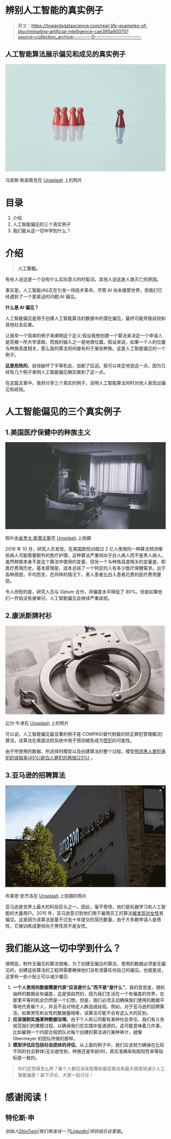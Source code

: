# 辨别人工智能的真实例子

> 原文：<https://towardsdatascience.com/real-life-examples-of-discriminating-artificial-intelligence-cae395a90070?source=collection_archive---------0----------------------->

## 人工智能算法展示偏见和成见的真实例子

![](img/f0878cb4f16c29966310dfe788c87a33.png)

马库斯·斯皮斯克在 [Unsplash](https://unsplash.com/s/photos/racism?utm_source=unsplash&utm_medium=referral&utm_content=creditCopyText) 上的照片

# 目录

1.  介绍
2.  人工智能偏见的三个真实例子
3.  我们能从这一切中学到什么？

# 介绍

> **人工智能。**

有些人说这是一个没有什么实际意义的时髦词。其他人说这是人类灭亡的原因。

事实是，人工智能(AI)正在引发一场技术革命，尽管 AI 尚未接管世界，但我们已经遇到了一个更紧迫的问题:AI 偏见。

**什么是 AI 偏见？**

人工智能偏见是用于创建人工智能算法的数据中的潜在偏见，最终可能导致歧视和其他社会后果。

让我举一个简单的例子来阐明这个定义:假设我想创建一个算法来决定一个申请人是否被一所大学录取，而我的输入之一是地理位置。假设来说，如果一个人的位置与种族高度相关，那么我的算法将间接有利于某些种族。这是人工智能偏见的一个例子。

**这是危险的**。歧视破坏了平等机会，加剧了压迫。我可以肯定地说这一点，因为已经有几个例子表明人工智能偏见确实做到了这一点。

在这篇文章中，我将分享三个真实的例子，说明人工智能算法何时对他人表现出偏见和歧视。

# 人工智能偏见的三个真实例子

## 1.美国医疗保健中的种族主义

![](img/1d3376178a7a9d8499a2b08a233bf2d5.png)

照片由[金奎大·斯蒂文斯](https://unsplash.com/@daanstevens?utm_source=unsplash&utm_medium=referral&utm_content=creditCopyText)在 [Unsplash](https://unsplash.com/s/photos/hospital?utm_source=unsplash&utm_medium=referral&utm_content=creditCopyText) 上拍摄

2019 年 10 月，研究人员发现，在美国医院对超过 2 亿人使用的一种算法预测哪些病人可能需要额外的医疗护理，这种算法严重倾向于白人病人而不是黑人病人。虽然种族本身不是这个算法中使用的变量，但另一个与种族高度相关的变量是，即医疗费用历史。基本原理是，成本总结了一个特定的人有多少医疗保健需求。出于各种原因，平均而言，在同样的情况下，黑人患者比白人患者花费的医疗费用要低。

令人欣慰的是，研究人员与 Optum 合作，将偏差水平降低了 80%。但是如果他们一开始没有被审问，人工智能偏见会继续严重歧视。

## 2.康派斯牌衬衫

![](img/8b94e97a01ae1338df563b04efefe57f.png)

比尔·牛津在 [Unsplash](https://unsplash.com/s/photos/crime?utm_source=unsplash&utm_medium=referral&utm_content=creditCopyText) 上的照片

可以说，人工智能偏见最显著的例子是 COMPAS(替代制裁的矫正罪犯管理概况)算法，该算法在美国法院系统中用于预测被告成为[惯犯](https://en.wikipedia.org/wiki/Recidivism)的可能性。

由于所使用的数据、所选择的模型以及创建算法的整个过程，模型[预测黑人罪犯再犯的误报率(45%)是白人罪犯的两倍(23%)](https://www.logically.co.uk/blog/5-examples-of-biased-ai/) 。

## 3.亚马逊的招聘算法

![](img/3925c893d190e72b14527b251c937a83.png)

布莱恩·安杰洛在 [Unsplash](https://unsplash.com/s/photos/amazon?utm_source=unsplash&utm_medium=referral&utm_content=creditCopyText) 上拍摄的照片

亚马逊是世界上最大的科技巨头之一。因此，毫不奇怪，他们是机器学习和人工智能的大量用户。2015 年，亚马逊意识到他们用于雇用员工的算法[被发现对女性](https://www.theguardian.com/technology/2018/oct/10/amazon-hiring-ai-gender-bias-recruiting-engine)有偏见。这是因为该算法是基于过去十年提交的简历数量，由于大多数申请人是男性，它被训练成更倾向于男性而不是女性。

# 我们能从这一切中学到什么？

很明显，制作无偏见的算法很难。为了创建无偏见的算法，使用的数据必须是无偏见的，创建这些算法的工程师需要确保他们没有泄露任何自己的偏见。也就是说，这里有一些小贴士可以减少偏见:

1.  **一个人使用的数据需要代表“应该是什么”而不是“是什么”**。我的意思是，随机抽样的数据会有偏差，这是很自然的，因为我们生活在一个有偏差的世界，在那里平等的机会仍然是一个幻想。但是，我们必须主动确保我们使用的数据平等地代表每个人，并且不会对特定人群造成歧视。例如，对于亚马逊的招聘算法，如果男性和女性的数据量相等，该算法可能不会有这么大的区别。
2.  **应该强制实施某种数据治理**。由于个人和公司都有某种社会责任，我们有义务规范我们的建模过程，以确保我们在实践中是道德的。这可能意味着几件事，比如雇佣一个内部合规团队对每个创建的算法进行某种审计，就像 Obermeyer 的团队所做的那样。
3.  **模型评估应包括社会团体的评估**。从上面的例子中，我们应该努力确保在比较不同的社会群体(无论是性别、种族还是年龄)时，真实准确率和假阳性率等指标是一致的。

> 你们还觉得怎么样？每个人都应该采取哪些最佳做法来最大限度地减少人工智能偏差！留下评论，大家一起讨论！

# 感谢阅读！

## 特伦斯·申

*创始人*[*ShinTwin*](https://shintwin.com/)*|我们来连线一下*[*LinkedIn*](https://www.linkedin.com/in/terenceshin/)*|项目组合这里是*[](http://terenceshin.com/)**。**